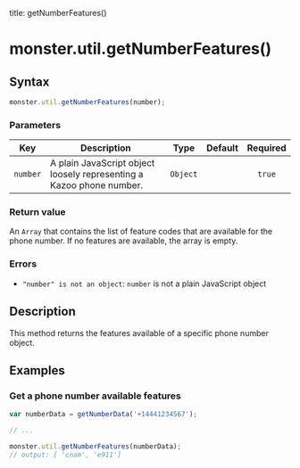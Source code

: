 title: getNumberFeatures()

# monster.util.getNumberFeatures()

## Syntax
```javascript
monster.util.getNumberFeatures(number);
```

### Parameters
Key | Description | Type | Default | Required
:-: | --- | :-: | :-: | :-:
`number` | A plain JavaScript object loosely representing a Kazoo phone number. | `Object`| | `true`

### Return value
An `Array` that contains the list of feature codes that are available for the phone number. If no features are available, the array is empty.

### Errors
* `"number" is not an object`: `number` is not a plain JavaScript object

## Description
This method returns the features available of a specific phone number object.

## Examples
### Get a phone number available features
```javascript
var numberData = getNumberData('+14441234567');

// ...

monster.util.getNumberFeatures(numberData);
// output: [ 'cnam', 'e911']
```
